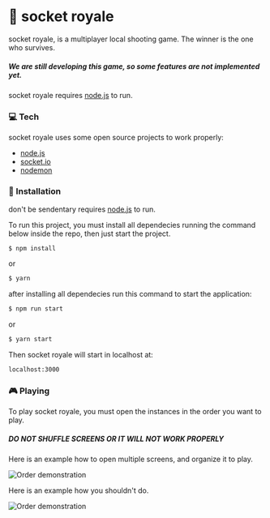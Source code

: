 # 🔫 socket royale

socket royale, is a multiplayer local shooting game.
The winner is the one who survives.

##### We are still developing this game, so some features are not implemented yet.

socket royale requires [node.js] to run.

### 💻 Tech
socket royale uses some open source projects to work properly:

  * [node.js]
  * [socket.io]
  * [nodemon]

### 🔨 Installation

don't be sendentary requires [node.js] to run.

To run this project, you must install all dependecies running the command below inside the repo, then just start the project.

```sh
$ npm install
```
or
```sh
$ yarn
```

after installing all dependecies run this command to start the application:

```sh
$ npm run start
```
or
```sh
$ yarn start
```

Then socket royale will start in localhost at:

```sh
localhost:3000
```

### 🎮 Playing
To play socket royale, you must open the instances in the order you want to play.
##### DO NOT SHUFFLE SCREENS OR IT WILL NOT WORK PROPERLY
Here is an example how to open multiple screens, and organize it to play.

![Order demonstration](https://media.giphy.com/media/FNMn6iG1CT8RCcAzHz/giphy.gif)

Here is an example how you shouldn't do.

![Order demonstration](https://media.giphy.com/media/JipYpY3rZEGsRWFZDE/giphy.gif)

[//]: # (These are reference links used in the body of this note and get stripped out when the markdown processor does its job. There is no need to format nicely because it shouldn't be seen. Thanks SO - http://stackoverflow.com/questions/4823468/store-comments-in-markdown-syntax)

   [node.js]: <http://nodejs.org>
   [socket.io]: <https://socket.io/>
   [nodemon]: <https://github.com/remy/nodemon>


